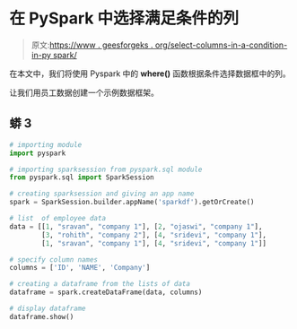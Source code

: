 # 在 PySpark 中选择满足条件的列

> 原文:[https://www . geesforgeks . org/select-columns-in-a-condition-in-py spark/](https://www.geeksforgeeks.org/select-columns-that-satisfy-a-condition-in-pyspark/)

在本文中，我们将使用 Pyspark 中的 **where()** 函数根据条件选择数据框中的列。

让我们用员工数据创建一个示例数据框架。

## 蟒 3

```py
# importing module
import pyspark

# importing sparksession from pyspark.sql module
from pyspark.sql import SparkSession

# creating sparksession and giving an app name
spark = SparkSession.builder.appName('sparkdf').getOrCreate()

# list  of employee data
data = [[1, "sravan", "company 1"], [2, "ojaswi", "company 1"],
        [3, "rohith", "company 2"], [4, "sridevi", "company 1"], 
        [1, "sravan", "company 1"], [4, "sridevi", "company 1"]]

# specify column names
columns = ['ID', 'NAME', 'Company']

# creating a dataframe from the lists of data
dataframe = spark.createDataFrame(data, columns)

# display dataframe
dataframe.show()
```
